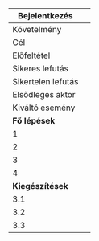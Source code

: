 |**Bejelentkezés**||
|---|---|
|Követelmény||
|Cél||
|Előfeltétel||
|Sikeres lefutás||
|Sikertelen lefutás||
|Elsődleges aktor||
|Kiváltó esemény||
|**Fő lépések**||
|1||
|2||
|3||
|4||
|**Kiegészítések**||
|3.1||
|3.2||
|3.3||


